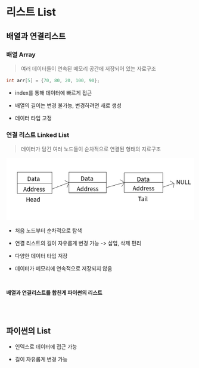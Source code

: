 # 리스트 List

## 배열과 연결리스트

### 배열 Array

> 여러 데이터들이 연속된 메모리 공간에 저장되어 있는 자료구조

```C
int arr[5] = {70, 80, 20, 100, 90};
```
- index를 통해 데이터에 빠르게 접근

- 배열의 길이는 변경 불가능, 변경하려면 새로 생성

- 데이터 타입 고정

### 연결 리스트 Linked List

> 데이터가 담긴 여러 노드들이 순차적으로 연결된 형태의 지료구조

![연결리스트](linked_list.png)

- 처음 노드부터 순차적으로 탐색

- 연결 리스트의 길이 자유롭게 변경 가능 -> 삽입, 삭제 편리

- 다양한 데이터 타입 저장

- 데이터가 메모리에 연속적으로 저장되지 않음

<br>

__배열과 연결리스트를 합친게 파이썬의 리스트__

<br>
<br>

## 파이썬의 List

- 인덱스로 데이터에 접근 가능

- 길이 자유롭게 변경 가능